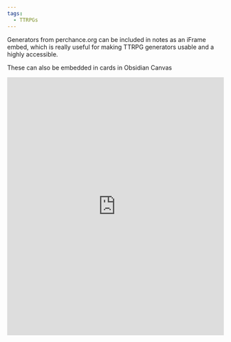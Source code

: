 ```yaml
---
tags:
  - TTRPGs
---
```


Generators from perchance.org can be included in notes as an iFrame embed, which is really useful for making TTRPG generators usable and a highly accessible.

These can also be embedded in cards in Obsidian Canvas

<iframe src="https://null.perchance.org/ascii-face" style="width:100%; height:600px; border:none;"></iframe>
